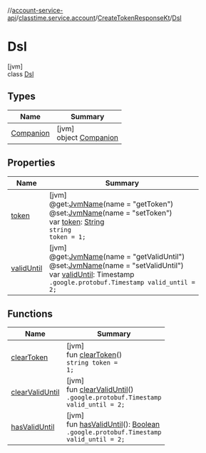 //[account-service-api](../../../../index.md)/[classtime.service.account](../../index.md)/[CreateTokenResponseKt](../index.md)/[Dsl](index.md)

# Dsl

[jvm]\
class [Dsl](index.md)

## Types

| Name | Summary |
|---|---|
| [Companion](-companion/index.md) | [jvm]<br>object [Companion](-companion/index.md) |

## Properties

| Name | Summary |
|---|---|
| [token](token.md) | [jvm]<br>@get:[JvmName](https://kotlinlang.org/api/latest/jvm/stdlib/kotlin.jvm/-jvm-name/index.html)(name = &quot;getToken&quot;)<br>@set:[JvmName](https://kotlinlang.org/api/latest/jvm/stdlib/kotlin.jvm/-jvm-name/index.html)(name = &quot;setToken&quot;)<br>var [token](token.md): [String](https://kotlinlang.org/api/latest/jvm/stdlib/kotlin/-string/index.html)<br><code>string token = 1;</code> |
| [validUntil](valid-until.md) | [jvm]<br>@get:[JvmName](https://kotlinlang.org/api/latest/jvm/stdlib/kotlin.jvm/-jvm-name/index.html)(name = &quot;getValidUntil&quot;)<br>@set:[JvmName](https://kotlinlang.org/api/latest/jvm/stdlib/kotlin.jvm/-jvm-name/index.html)(name = &quot;setValidUntil&quot;)<br>var [validUntil](valid-until.md): Timestamp<br><code>.google.protobuf.Timestamp valid_until = 2;</code> |

## Functions

| Name | Summary |
|---|---|
| [clearToken](clear-token.md) | [jvm]<br>fun [clearToken](clear-token.md)()<br><code>string token = 1;</code> |
| [clearValidUntil](clear-valid-until.md) | [jvm]<br>fun [clearValidUntil](clear-valid-until.md)()<br><code>.google.protobuf.Timestamp valid_until = 2;</code> |
| [hasValidUntil](has-valid-until.md) | [jvm]<br>fun [hasValidUntil](has-valid-until.md)(): [Boolean](https://kotlinlang.org/api/latest/jvm/stdlib/kotlin/-boolean/index.html)<br><code>.google.protobuf.Timestamp valid_until = 2;</code> |
